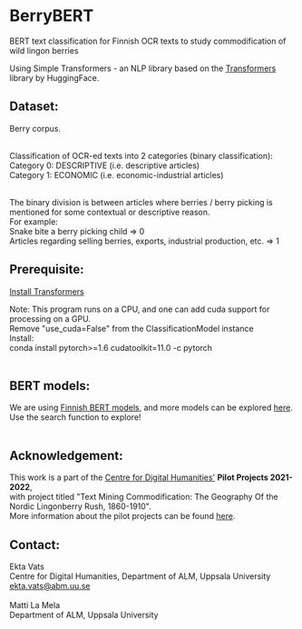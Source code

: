 # BerryBERT
BERT text classification for Finnish OCR texts to study commodification of wild lingon berries

Using Simple Transformers - an NLP library based on the [Transformers](https://huggingface.co/docs/transformers/index) library by HuggingFace. <br>

## Dataset: <br>
Berry corpus. <br> <br>

Classification of OCR-ed texts into 2 categories (binary classification): <br>
Category 0: DESCRIPTIVE (i.e. descriptive articles) <br>
Category 1: ECONOMIC (i.e. economic-industrial articles) <br> <br>

The binary division is between articles where berries / berry picking is mentioned for some contextual or descriptive reason. <br>
For example: <br> 
Snake bite a berry picking child => 0 <br>
Articles regarding selling berries, exports, industrial production, etc. => 1

## Prerequisite: <br> 
[Install Transformers](https://github.com/ThilinaRajapakse/simpletransformers) <br>

Note: This program runs on a CPU, and one can add cuda support for processing on a GPU. <br>
Remove "use_cuda=False" from the ClassificationModel instance <br>
Install: <br>
conda install pytorch>=1.6 cudatoolkit=11.0 -c pytorch <br> <br>

## BERT models: <br> 
We are using [Finnish BERT models](https://huggingface.co/models?sort=downloads&search=Finnish), and more models can be explored [here](https://huggingface.co/models?sort=downloads). <br>
Use the search function to explore! <br> <br>

## Acknowledgement: <br>
This work is a part of the [Centre for Digital Humanities'](https://www.abm.uu.se/cdhu-eng/) **Pilot Projects 2021-2022**, <br>
with project titled "Text Mining Commodification: The Geography Of the Nordic Lingonberry Rush, 1860-1910". <br>
More information about the pilot projects can be found [here](https://www.abm.uu.se/cdhu-eng/projects/pilots/#tocjump_20568122083953222_2).

## Contact: <br>
Ekta Vats <br>
Centre for Digital Humanities, Department of ALM, Uppsala University <br>
ekta.vats@abm.uu.se <br> <br>
Matti La Mela <br>
Department of ALM, Uppsala University


